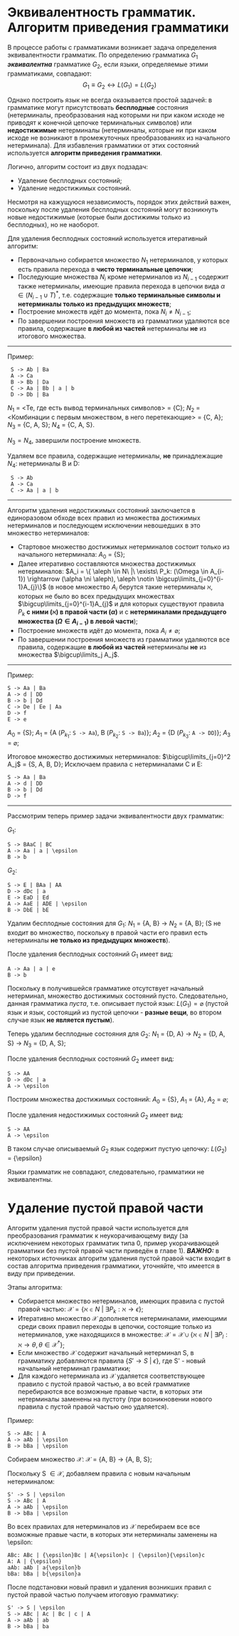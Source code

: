 # Эквивалентность грамматик. Алгоритм приведения грамматики

В процессе работы с грамматиками возникает задача определения эквивалентности грамматик. По определению грамматика $G_1$ ***эквивалентна*** грамматике $G_2$, если языки, определяемые этими грамматиками, совпадают: 
$$G_1 \equiv G_2 \leftrightarrow L(G_1) = L(G_2)$$

Однако построить язык не всегда оказывается простой задачей: в грамматике могут присутствовать **бесплодные** состояния (нетерминалы, преобразования над которыми ни при каком исходе не приводят к конечной цепочке терминальных символов) или **недостижимые** нетерминалы (нетерминалы, которые ни при каком исходе не возникают в промежуточных преобразованиях из начального нетерминала). Для избавления грамматики от этих состояний используется **алгоритм приведения грамматики**.

Логично, алгоритм состоит из двух подзадач:
 + Удаление бесплодных состояний;
 + Удаление недостижимых состояний.

Несмотря на кажущуюся независимость, порядок этих действий важен, поскольку после удаления бесплодных состояний могут возникнуть новые недостижимые (которые были достижимы только из бесплодных), но не наоборот.

Для удаления бесплодных состояний используется итеративный алгоритм:
  + Первоначально собирается множество $N_1$ нетерминалов, у которых есть правила  перехода в **чисто терминальные цепочки**;
  + Последующие множества $N_i$ кроме нетерминалов из $N_{i-1}$ содержит также нетерминалы, имеющие правила перехода в цепочки вида $\alpha \in (N_{i-1} \cup T)^*$, т.е. содержащие **только терминальные символы и нетерминалы только из предыдущих множеств**;
  + Построение множеств идёт до момента, пока $N_i \neq N_{i-1}$;
  + По завершении построения множеств из грамматики удаляются все правила, содержащие **в любой из частей** нетерминалы **не** из итогового множества.

---
Пример:

```
 S -> Ab | Ba
 A -> Ca
 B -> Bb | Da
 C -> Aa | Bb | a | b
 D -> Db | Ba
```


$N_1$ = <Те, где есть вывод терминальных символов> = {C};
$N_2$ = <Комбинации с первым множеством, в него перетекающие> = {C, A};
$N_3$ = {C, A, S};
$N_4$ = {C, A, S}.

$N_3 = N_4$, завершили построение множеств.

Удаляем все правила, содержащие нетерминалы, **не** принадлежащие $N_4$: нетерминалы B и D:

```
 S -> Ab
 A -> Ca
 C -> Aa | a | b
```

---

Алгоритм удаления недостижимых состояний заключается в единоразовом обходе всех правил из множества достижимых нетерминалов и последующем исключении невошедших в это множество нетерминалов:
 + Стартовое множество достижимых нетерминалов состоит только из начального нетерминала: $A_0$ = {S};
 + Далее итеративно составляются множества достижимых нетерминалов: $A_i = \{ \aleph \in N\ |\ \exists\ P_k: (\Omega \in A_{i-1}) \rightarrow (\alpha \ni \aleph), \aleph \notin \bigcup\limits_{j=0}^{i-1}A_{j}\}$ (в новое множество $A_i$ берутся такие нетерминалы $\aleph$, которых не было во всех предыдущих множествах $\bigcup\limits_{j=0}^{i-1}A_{j}$ и для которых существуют правила $P_k$ **с ними $(\aleph)$ в правой части $(\alpha)$** и с **нетерминалами предыдущего множества $(\Omega \in A_{i-1})$ в левой части**);
 + Построение множеств идёт до момента, пока $A_i \neq \varnothing$; 
 + По завершении построения множеств из грамматики удаляются все правила, содержащие **в любой из частей** нетерминалы **не** из множества $\bigcup\limits_j A_j$.

---
Пример:

```
S -> Aa | Ba
A -> d | DD
B -> b | Dd
C -> De | Ee | Aa
D -> f
E -> e
```

$A_0$ = {S};
$A_1$ = {A ($P_{k_1}$: `S -> Aa`), B ($P_{k_2}$: `S -> Ba`)};
$A_2$ = {D ($P_{k_3}$: `A -> DD`)};
$A_3$ = $\varnothing$;

Итоговое множество достижимых нетерминалов: $\bigcup\limits_{j=0}^2 A_j$ = {S, A, B, D};
Исключаем правила с нетерминалами C и E:

```
S -> Aa | Ba
A -> d | DD
B -> b | Dd
D -> f
```

---

Рассмотрим теперь пример задачи эквивалентности двух грамматик:

$G_1:$
```
S -> BAaC | BC
A -> Aa | a | \epsilon
B -> b
```

$G_2:$
```
S -> E | BAa | AA
D -> dDc | a
E -> EaD | Ed
A -> AaE | ADE | \epsilon
B -> DbE | bE
```

Удалим бесплодные состояния для $G_1:$ $N_1$ = {A, B} -> $N_2$ = {A, B}; (S не входит во множество, поскольку в правой части его правил есть нетерминалы **не только из предыдущих множеств**).

После удаления бесплодных состояний $G_1$ имеет вид:
```
A -> Aa | a | e
B -> b
```

Поскольку в получившейся грамматике отсутствует начальный нетерминал, множество достижимых состояний пусто. Следовательно, данная грамматика _пуста_, т.е. описывает пустой язык: $L(G_1) = \varnothing$ (пустой язык и язык, состоящий из пустой цепочки - **разные вещи**, во втором случае язык **не является пустым**).

Теперь удалим бесплодные состояния для $G_2:$  $N_1$ = {D, A} -> $N_2$ = {D, A, S} -> $N_3$ = {D, A, S};

После удаления бесплодных состояний $G_2$ имеет вид:
```
S -> AA
D -> dDc | a
A -> \epsilon
```

Построим множества достижимых состояний: $A_0$ = {S}, $A_1$ = {A}, $A_2$ = $\varnothing$;

После удаления недостижимых состояний $G_2$ имеет вид:
```
S -> AA
A -> \epsilon
```

В таком случае описываемый $G_2$ язык содержит пустую цепочку: $L(G_2)$ = {\epsilon}

Языки грамматик не совпадают, следовательно, грамматики не эквивалентны.

# Удаление пустой правой части

Алгоритм удаления пустой правой части используется для преобразования грамматик к неукорачивающему виду (за исключением некоторых грамматик типа 0, пример укорачивающей грамматики без пустой правой части приведён в главе 1). ***ВАЖНО:*** в некоторых источниках алгоритм удаления пустой правой части входит в состав алгоритма приведения грамматики, уточняйте, что имеется в виду при приведении. 

Этапы алгоритма:
 + Собирается множество нетерминалов, имеющих правила с пустой правой частью: $\mathcal{X} = \{ \aleph \in N\ |\ \exists P_k: \aleph \rightarrow \epsilon \}$;
 + Итеративно множество $\mathcal{X}$ дополняется нетерминалами, имеющими среди своих правил переходы в цепочки, состоящие только из нетерминалов, уже находящихся в множестве: $\mathcal{X} = \mathcal{X} \cup \{\aleph \in N\ |\ \exists P_l: \aleph \rightarrow \theta, \theta \in \mathcal{X}^* \}$; 
 + Если множество $\mathcal{X}$ содержит начальный нетерминал S, в грамматику добавляются правила {$S' \rightarrow S\ |\ \epsilon$}, где S' - новый начальный нетерминал грамматики;
 + Для каждого нетерминала из $\mathcal{X}$ удаляется соответствующее правило с пустой правой частью, а во всей грамматике перебираются все возможные правые части, в которых эти нетерминалы заменены на пустоту (при возникновении нового правила с пустой правой частью оно удаляется).

Пример:
```
S -> ABc | A
A -> aAb | \epsilon
B -> bBa | \epsilon
```

Собираем множество $\mathcal{X}:$ $\mathcal{X}$ = {A, B} -> {A, B, S};

Поскольку S $\in \mathcal{X}$, добавляем правила с новым начальным нетерминалом:
```
S' -> S | \epsilon
S -> ABc | A
A -> aAb | \epsilon
B -> bBa | \epsilon
```

Во всех правилах для нетерминалов из $\mathcal{X}$ перебираем все все возможные правые части, в которых эти нетерминалы заменены на \epsilon:
```
ABc: ABc | {\epsilon}Bc | A{\epsilon}c | {\epsilon}{\epsilon}c
A: A | {\epsilon}
aAb: aAb | a{\epsilon}b
bBa: bBa | b{\epsilon}a
```

После подстановки новый правил и удаления возникших правил с пустой правой частью получаем итоговую грамматику:
```
S' -> S | \epsilon
S -> ABc | Ac | Bc | c | A
A -> aAb | ab
B -> bBa | ba
```

